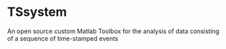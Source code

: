 # TSsystem
An open source custom Matlab Toolbox for the analysis of data consisting of a sequence of time-stamped events
